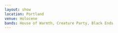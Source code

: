 ```yaml
---
layout: show
location: Portland
venue: Holocene
bands: House of Warmth, Creature Party, Black Ends
---
```


